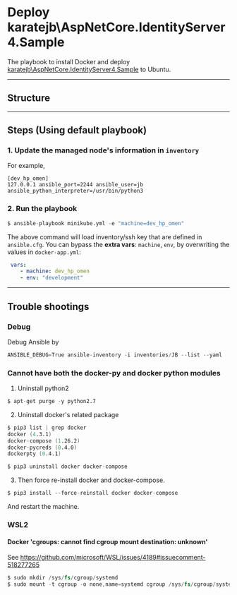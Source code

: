 # Deploy karatejb\AspNetCore.IdentityServer4.Sample

The playbook to install Docker and deploy [karatejb\AspNetCore.IdentityServer4.Sample](https://github.com/KarateJB/AspNetCore.IdentityServer4.Sample) to Ubuntu.


***
## Structure



***
## Steps (Using default playbook)




### 1. Update the managed node's information in `inventory`

For example, 

```
[dev_hp_omen]
127.0.0.1 ansible_port=2244 ansible_user=jb ansible_python_interpreter=/usr/bin/python3
```

### 2. Run the playbook

```s
$ ansible-playbook minikube.yml -e "machine=dev_hp_omen"
```

The above command will load inventory/ssh key that are defined in `ansible.cfg`.
You can bypass the **extra vars**: `machine`, `env`, by overwriting the values in `docker-app.yml`:

```yml
 vars:
    - machine: dev_hp_omen
    - env: "development"
```


***
## Trouble shootings

### Debug

Debug Ansible by 

```s
ANSIBLE_DEBUG=True ansible-inventory -i inventories/JB --list --yaml
```


### Cannot have both the docker-py and docker python modules

1. Uninstall python2

```s
$ apt-get purge -y python2.7
```


2. Uninstall docker's related package

```s
$ pip3 list | grep docker
docker (4.3.1)
docker-compose (1.26.2)
docker-pycreds (0.4.0)
dockerpty (0.4.1)

$ pip3 uninstall docker docker-compose
```


3. Then force re-install docker and docker-compose.

```s
$ pip3 install --force-reinstall docker docker-compose
```

And restart the machine.



### WSL2

#### Docker 'cgroups: cannot find cgroup mount destination: unknown'

See https://github.com/microsoft/WSL/issues/4189#issuecomment-518277265

```s
$ sudo mkdir /sys/fs/cgroup/systemd
$ sudo mount -t cgroup -o none,name=systemd cgroup /sys/fs/cgroup/systemd
```